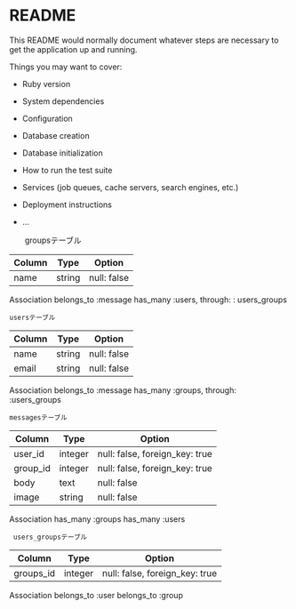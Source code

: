 # README

This README would normally document whatever steps are necessary to get the
application up and running.

Things you may want to cover:

* Ruby version

* System dependencies

* Configuration

* Database creation

* Database initialization

* How to run the test suite

* Services (job queues, cache servers, search engines, etc.)

* Deployment instructions

* ...

　　groupsテーブル

|Column|Type|Option|
|------|----|------|
|name|string|null: false|

   Association
  belongs_to :message
  has_many   :users, through: : users_groups
  

    usersテーブル
|Column|Type|Option|
|------|----|------|
|name|string|null: false|
|email|string|null: false|

   Association
  belongs_to :message
  has_many   :groups, through: :users_groups

    messagesテーブル
|Column|Type|Option|
|------|----|------|
|user_id|integer|null: false, foreign_key: true|
|group_id|integer|null: false, foreign_key: true|
|body|text|null: false|
|image|string|null: false|

   Association
  has_many :groups
  has_many :users

     users_groupsテーブル
|Column|Type|Option|
|------|----|------|
|groups_id|integer|null: false, foreign_key: true|

   Association
  belongs_to :user
  belongs_to :group